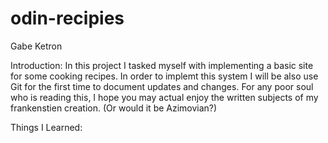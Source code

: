 # odin-recipies
Gabe Ketron

Introduction:
In this project I tasked myself with implementing a basic site for some cooking recipes. In order to implemt this system I will be also use Git for the first time to document updates and changes. For any poor soul who is reading this, I hope you may actual enjoy the written subjects of my frankenstien creation. (Or would it be Azimovian?)

Things I Learned: